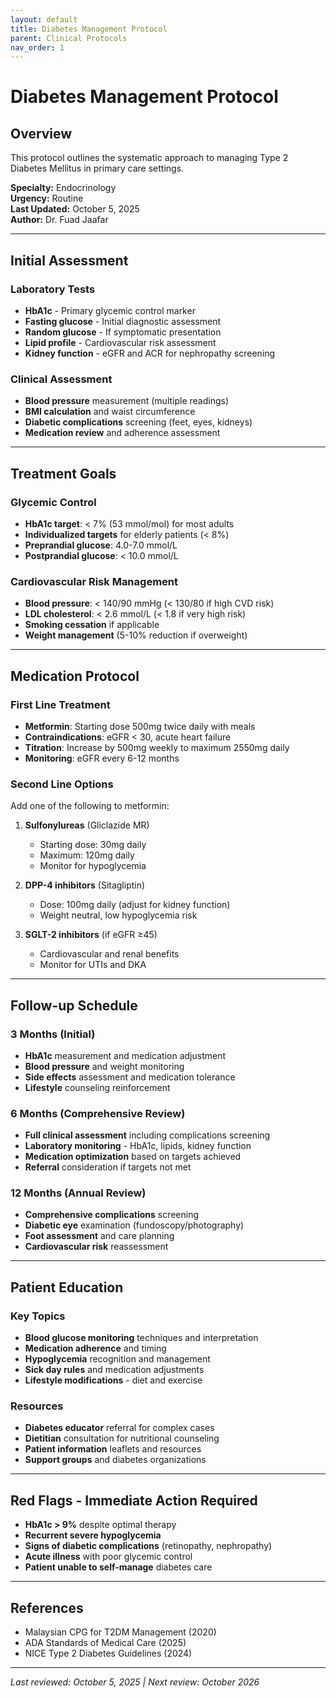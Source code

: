 ```yaml
---
layout: default
title: Diabetes Management Protocol
parent: Clinical Protocols
nav_order: 1
---
```


# Diabetes Management Protocol

## Overview

This protocol outlines the systematic approach to managing Type 2 Diabetes Mellitus in primary care settings.

**Specialty:** Endocrinology  
**Urgency:** Routine  
**Last Updated:** October 5, 2025  
**Author:** Dr. Fuad Jaafar

---

## Initial Assessment

### Laboratory Tests
- **HbA1c** - Primary glycemic control marker
- **Fasting glucose** - Initial diagnostic assessment
- **Random glucose** - If symptomatic presentation
- **Lipid profile** - Cardiovascular risk assessment
- **Kidney function** - eGFR and ACR for nephropathy screening

### Clinical Assessment
- **Blood pressure** measurement (multiple readings)
- **BMI calculation** and waist circumference
- **Diabetic complications** screening (feet, eyes, kidneys)
- **Medication review** and adherence assessment

---

## Treatment Goals

### Glycemic Control
- **HbA1c target**: < 7% (53 mmol/mol) for most adults
- **Individualized targets** for elderly patients (< 8%)
- **Preprandial glucose**: 4.0-7.0 mmol/L
- **Postprandial glucose**: < 10.0 mmol/L

### Cardiovascular Risk Management
- **Blood pressure**: < 140/90 mmHg (< 130/80 if high CVD risk)
- **LDL cholesterol**: < 2.6 mmol/L (< 1.8 if very high risk)
- **Smoking cessation** if applicable
- **Weight management** (5-10% reduction if overweight)

---

## Medication Protocol

### First Line Treatment
- **Metformin**: Starting dose 500mg twice daily with meals
- **Contraindications**: eGFR < 30, acute heart failure
- **Titration**: Increase by 500mg weekly to maximum 2550mg daily
- **Monitoring**: eGFR every 6-12 months

### Second Line Options
Add one of the following to metformin:

1. **Sulfonylureas** (Gliclazide MR)
   - Starting dose: 30mg daily
   - Maximum: 120mg daily
   - Monitor for hypoglycemia

2. **DPP-4 inhibitors** (Sitagliptin)
   - Dose: 100mg daily (adjust for kidney function)
   - Weight neutral, low hypoglycemia risk

3. **SGLT-2 inhibitors** (if eGFR ≥45)
   - Cardiovascular and renal benefits
   - Monitor for UTIs and DKA

---

## Follow-up Schedule

### 3 Months (Initial)
- **HbA1c** measurement and medication adjustment
- **Blood pressure** and weight monitoring
- **Side effects** assessment and medication tolerance
- **Lifestyle** counseling reinforcement

### 6 Months (Comprehensive Review)
- **Full clinical assessment** including complications screening
- **Laboratory monitoring** - HbA1c, lipids, kidney function
- **Medication optimization** based on targets achieved
- **Referral** consideration if targets not met

### 12 Months (Annual Review)
- **Comprehensive complications** screening
- **Diabetic eye** examination (fundoscopy/photography)
- **Foot assessment** and care planning
- **Cardiovascular risk** reassessment

---

## Patient Education

### Key Topics
- **Blood glucose monitoring** techniques and interpretation
- **Medication adherence** and timing
- **Hypoglycemia** recognition and management
- **Sick day rules** and medication adjustments
- **Lifestyle modifications** - diet and exercise

### Resources
- **Diabetes educator** referral for complex cases
- **Dietitian** consultation for nutritional counseling
- **Patient information** leaflets and resources
- **Support groups** and diabetes organizations

---

## Red Flags - Immediate Action Required

- **HbA1c > 9%** despite optimal therapy
- **Recurrent severe hypoglycemia**
- **Signs of diabetic complications** (retinopathy, nephropathy)
- **Acute illness** with poor glycemic control
- **Patient unable to self-manage** diabetes care

---

## References

- Malaysian CPG for T2DM Management (2020)
- ADA Standards of Medical Care (2025)
- NICE Type 2 Diabetes Guidelines (2024)

---

*Last reviewed: October 5, 2025 | Next review: October 2026*
